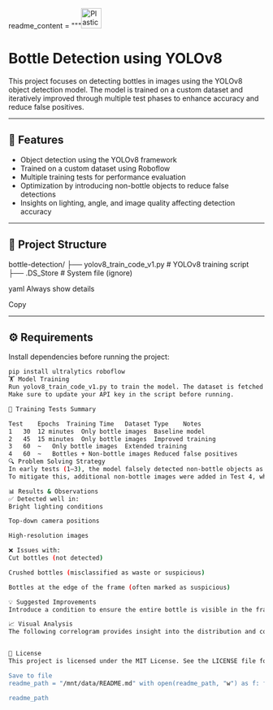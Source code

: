 
readme_content = """<img src="vecteezy_water-bottle-icon-logo-vector-illustration-plastic-bottle_9317087.jpg" alt="Plastic Water Bottle" width="40"/>
# Bottle Detection using YOLOv8

This project focuses on detecting bottles in images using the YOLOv8 object detection model. The model is trained on a custom dataset and iteratively improved through multiple test phases to enhance accuracy and reduce false positives.

---

## 🚀 Features

- Object detection using the YOLOv8 framework  
- Trained on a custom dataset using Roboflow  
- Multiple training tests for performance evaluation  
- Optimization by introducing non-bottle objects to reduce false detections  
- Insights on lighting, angle, and image quality affecting detection accuracy  

---

## 📂 Project Structure

bottle-detection/ ├── yolov8_train_code_v1.py # YOLOv8 training script ├── .DS_Store # System file (ignore)

yaml
Always show details

Copy

---

## ⚙️ Requirements

Install dependencies before running the project:

```bash
pip install ultralytics roboflow
🏋️ Model Training
Run yolov8_train_code_v1.py to train the model. The dataset is fetched from Roboflow using an API key.
Make sure to update your API key in the script before running.

🧪 Training Tests Summary

Test	Epochs	Training Time	Dataset Type	Notes
1	30	12 minutes	Only bottle images	Baseline model
2	45	15 minutes	Only bottle images	Improved training
3	60	~	Only bottle images	Extended training
4	60	~	Bottles + Non-bottle images	Reduced false positives
🔍 Problem Solving Strategy
In early tests (1–3), the model falsely detected non-bottle objects as bottles due to shared features.
To mitigate this, additional non-bottle images were added in Test 4, which helped the model better differentiate true bottle features.

📊 Results & Observations
✅ Detected well in:
Bright lighting conditions

Top-down camera positions

High-resolution images

❌ Issues with:
Cut bottles (not detected)

Crushed bottles (misclassified as waste or suspicious)

Bottles at the edge of the frame (often marked as suspicious)

💡 Suggested Improvements
Introduce a condition to ensure the entire bottle is visible in the frame before applying detection logic.

📈 Visual Analysis
The following correlogram provides insight into the distribution and correlation of bounding box attributes (x, y, width, height) used in training:


📄 License
This project is licensed under the MIT License. See the LICENSE file for details. """

Save to file
readme_path = "/mnt/data/README.md" with open(readme_path, "w") as f: f.write(readme_content)

readme_path